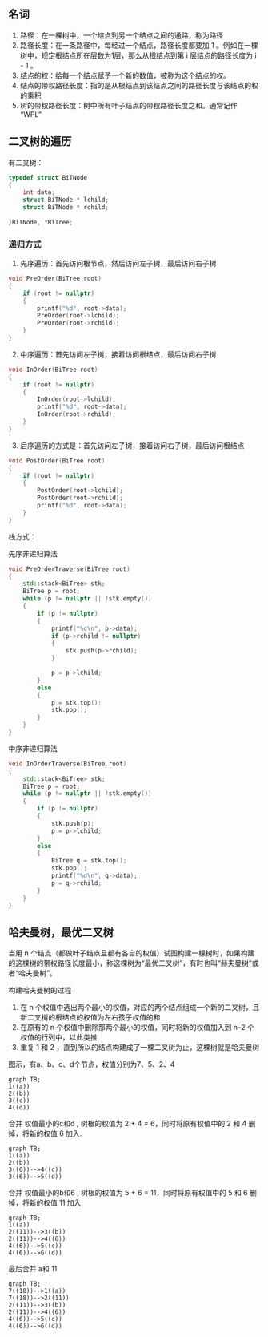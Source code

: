 ## 名词
1. 路径：在一棵树中，一个结点到另一个结点之间的通路，称为路径
2. 路径长度：在一条路径中，每经过一个结点，路径长度都要加 1 。例如在一棵树中，规定根结点所在层数为1层，那么从根结点到第 i 层结点的路径长度为 i - 1 。
3. 结点的权：给每一个结点赋予一个新的数值，被称为这个结点的权。
4. 结点的带权路径长度：指的是从根结点到该结点之间的路径长度与该结点的权的乘积
5. 树的带权路径长度：树中所有叶子结点的带权路径长度之和。通常记作 “WPL”

## 二叉树的遍历
有二叉树：
```c++
typedef struct BiTNode
{
	int data;
	struct BiTNode * lchild;
	struct BiTNode * rchild;
	
}BiTNode, *BiTree;
```
### 递归方式
1. 先序遍历：首先访问根节点，然后访问左子树，最后访问右子树
```c++
void PreOrder(BiTree root)
{
	if (root != nullptr)
	{
		printf("%d", root->data);
		PreOrder(root->lchild);
		PreOrder(root->rchild);
	}
}
```
2. 中序遍历：首先访问左子树，接着访问根结点，最后访问右子树
```c++
void InOrder(BiTree root)
{
	if (root != nullptr)
	{
		InOrder(root->lchild);
		printf("%d", root->data);
		InOrder(root->rchild);
	}
}
```
3. 后序遍历的方式是：首先访问左子树，接着访问右子树，最后访问根结点
```c++
void PostOrder(BiTree root)
{
	if (root != nullptr)
	{
		PostOrder(root->lchild);
		PostOrder(root->rchild);
		printf("%d", root->data);
	}
}
```
栈方式：

先序非递归算法
```c++
void PreOrderTraverse(BiTree root)
{
	std::stack<BiTree> stk;
	BiTree p = root;
	while (p != nullptr || !stk.empty())
	{
		if (p != nullptr)
		{
			printf("%c\n", p->data);
			if (p->rchild != nullptr)
			{
				stk.push(p->rchild);
			}

			p = p->lchild;
		}
		else
		{
			p = stk.top();
			stk.pop();
		}
	}
}
```
中序非递归算法
```c++
void InOrderTraverse(BiTree root)
{
	std::stack<BiTree> stk;
	BiTree p = root;
	while (p != nullptr || !stk.empty())
	{
		if (p != nullptr)
		{
			stk.push(p);
			p = p->lchild;
		}
		else
		{
			BiTree q = stk.top();
			stk.pop();
			printf("%d\n", q->data);
			p = q->rchild;
		}
	}
}
```


## 哈夫曼树，最优二叉树

当用 n 个结点（都做叶子结点且都有各自的权值）试图构建一棵树时，如果构建的这棵树的带权路径长度最小，称这棵树为“最优二叉树”，有时也叫“赫夫曼树”或者“哈夫曼树”。

构建哈夫曼树的过程
1. 在 n 个权值中选出两个最小的权值，对应的两个结点组成一个新的二叉树，且新二叉树的根结点的权值为左右孩子权值的和
2. 在原有的 n 个权值中删除那两个最小的权值，同时将新的权值加入到 n–2 个权值的行列中，以此类推
3. 重复 1 和 2 ，直到所以的结点构建成了一棵二叉树为止，这棵树就是哈夫曼树

图示，有a、b、c、d个节点，权值分别为7、5、2、4

```mermaid
graph TB;
1((a))
2((b))
3((c))
4((d))
```
合并 权值最小的c和d , 树根的权值为 2 + 4 = 6，同时将原有权值中的 2 和 4 删掉，将新的权值 6 加入.
```mermaid
graph TB;
1((a))
2((b))
3((6))-->4((c))
3((6))-->5((d))
```
合并 权值最小的b和6 , 树根的权值为 5 + 6 = 11，同时将原有权值中的 5 和 6 删掉，将新的权值 11 加入.
```mermaid
graph TB;
1((a))
2((11))-->3((b))
2((11))-->4((6))
4((6))-->5((c))
4((6))-->6((d))
```
最后合并 a和 11
```mermaid
graph TB;
7((18))-->1((a))
7((18))-->2((11))
2((11))-->3((b))
2((11))-->4((6))
4((6))-->5((c))
4((6))-->6((d))
```

